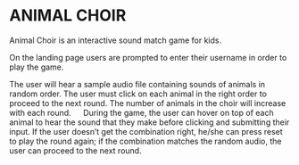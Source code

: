 # ANIMAL CHOIR
Animal Choir is an interactive sound match game for kids.

On the landing page users are prompted to enter their username in order to play the game. 

The user will hear a sample audio file containing sounds of animals in random order.
The user must click on each animal in the right order to proceed to the next round. 
The number of animals  in the choir will increase with each round. 
 
During the game, the user can hover on top of each animal to hear the sound that 
they make before clicking and submitting their input. If the user doesn’t get the 
combination right, he/she can press reset to play the round again; if the combination 
matches the random audio, the user can proceed to the next round. 
